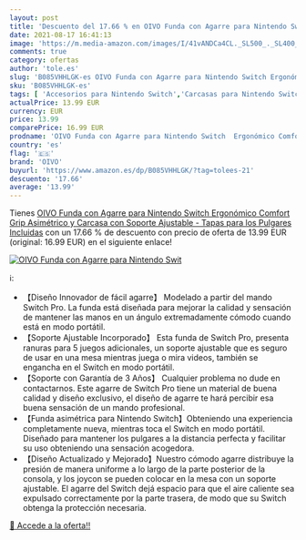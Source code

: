 ```yaml
---
layout: post
title: 'Descuento del 17.66 % en OIVO Funda con Agarre para Nintendo Swit'
date: 2021-08-17 16:41:13
image: 'https://m.media-amazon.com/images/I/41vANDCa4CL._SL500_._SL400_.jpg'
comments: true
category: ofertas
author: 'tole.es'
slug: 'B085VHHLGK-es OIVO Funda con Agarre para Nintendo Switch Ergonómico...'
sku: 'B085VHHLGK-es'
tags: [ 'Accesorios para Nintendo Switch','Carcasas para Nintendo Switch','Carcasas, protectores y pegatinas para Nintendo Switch','Hardware y juegos para Nintendo Switch','Videojuegos','nintendo','oivo', ]
actualPrice: 13.99 EUR
currency: EUR
price: 13.99
comparePrice: 16.99 EUR
prodname: 'OIVO Funda con Agarre para Nintendo Switch  Ergonómico Comfort Grip Asimétrico y Carcasa con Soporte Ajustable - Tapas para los Pulgares Incluidas'
country: 'es'
flag: '🇪🇸'
brand: 'OIVO'
buyurl: 'https://www.amazon.es/dp/B085VHHLGK/?tag=tolees-21'
descuento: '17.66'
average: '13.99'
---
```


Tienes [OIVO Funda con Agarre para Nintendo Switch  Ergonómico Comfort Grip Asimétrico y Carcasa con Soporte Ajustable - Tapas para los Pulgares Incluidas](https://www.amazon.es/dp/B085VHHLGK/?tag=tolees-21) con un 17.66 % de descuento con precio de oferta de 13.99 EUR (original: 16.99 EUR) en el siguiente enlace!

[![OIVO Funda con Agarre para Nintendo Swit](https://m.media-amazon.com/images/I/41vANDCa4CL._SL500_._SL400_.jpg)](https://www.amazon.es/dp/B085VHHLGK/?tag=tolees-21)

ℹ️:

- 【Diseño Innovador de fácil agarre】 Modelado a partir del mando Switch Pro. La funda está diseñada para mejorar la calidad y sensación de mantener las manos en un ángulo extremadamente cómodo cuando está en modo portátil.
- 【Soporte Ajustable Incorporado】 Esta funda de Switch Pro, presenta ranuras para 5 juegos adicionales, un soporte ajustable que es seguro de usar en una mesa mientras juega o mira videos, también se engancha en el Switch en modo portátil.
- 【Soporte con Garantía de 3 Años】 Cualquier problema no dude en contactarnos. Este agarre de Switch Pro tiene un material de buena calidad y diseño exclusivo, el diseño de agarre te hará percibir esa buena sensación de un mando profesional.
- 【Funda asimétrica para Nintendo Switch】Obteniendo una experiencia completamente nueva, mientras toca el Switch en modo portátil. Diseñado para mantener los pulgares a la distancia perfecta y facilitar su uso obteniendo una sensación acogedora.
- 【Diseño Actualizado y Mejorado】Nuestro cómodo agarre distribuye la presión de manera uniforme a lo largo de la parte posterior de la consola, y los joycon se pueden colocar en la mesa con un soporte ajustable. El agarre del Switch dejá espacio para que el aire caliente sea expulsado correctamente por la parte trasera, de modo que su Switch obtenga la protección necesaria.

[🛒 Accede a la oferta!!](https://www.amazon.es/dp/B085VHHLGK/?tag=tolees-21)
